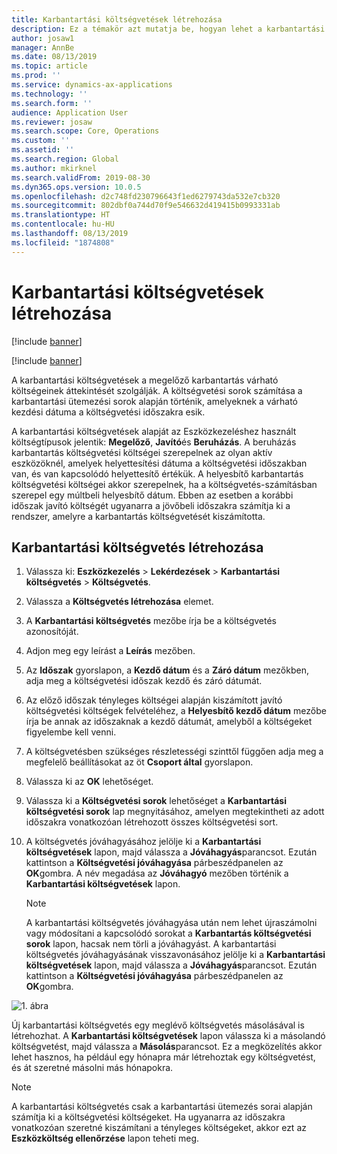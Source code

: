 ```yaml
---
title: Karbantartási költségvetések létrehozása
description: Ez a témakör azt mutatja be, hogyan lehet a karbantartási költségvetést létrehozni az Eszközkezelés modulban.
author: josaw1
manager: AnnBe
ms.date: 08/13/2019
ms.topic: article
ms.prod: ''
ms.service: dynamics-ax-applications
ms.technology: ''
ms.search.form: ''
audience: Application User
ms.reviewer: josaw
ms.search.scope: Core, Operations
ms.custom: ''
ms.assetid: ''
ms.search.region: Global
ms.author: mkirknel
ms.search.validFrom: 2019-08-30
ms.dyn365.ops.version: 10.0.5
ms.openlocfilehash: d2c748fd230796643f1ed6279743da532e7cb320
ms.sourcegitcommit: 802dbf0a744d70f9e546632d419415b0993331ab
ms.translationtype: HT
ms.contentlocale: hu-HU
ms.lasthandoff: 08/13/2019
ms.locfileid: "1874808"
---
```

# <a name="create-maintenance-budgets"></a>Karbantartási költségvetések létrehozása

[!include [banner](../../includes/banner.md)]

[!include [banner](../../includes/preview-banner.md)]



A karbantartási költségvetések a megelőző karbantartás várható költségeinek áttekintését szolgálják. A költségvetési sorok számítása a karbantartási ütemezési sorok alapján történik, amelyeknek a várható kezdési dátuma a költségvetési időszakra esik.

A karbantartási költségvetések alapját az Eszközkezeléshez használt költségtípusok jelentik: **Megelőző**, **Javító**és **Beruházás**. A beruházás karbantartás költségvetési költségei szerepelnek az olyan aktív eszközöknél, amelyek helyettesítési dátuma a költségvetési időszakban van, és van kapcsolódó helyettesítő értékük. A helyesbítő karbantartás költségvetési költségei akkor szerepelnek, ha a költségvetés-számításban szerepel egy múltbeli helyesbítő dátum. Ebben az esetben a korábbi időszak javító költségét ugyanarra a jövőbeli időszakra számítja ki a rendszer, amelyre a karbantartás költségvetését kiszámította.

## <a name="create-a-maintenance-budget"></a>Karbantartási költségvetés létrehozása

1. Válassza ki: **Eszközkezelés** \> **Lekérdezések** \> **Karbantartási költségvetés** \> **Költségvetés**.
2. Válassza a **Költségvetés létrehozása** elemet.
3. A **Karbantartási költségvetés** mezőbe írja be a költségvetés azonosítóját.
4. Adjon meg egy leírást a **Leírás** mezőben.
4. Az **Időszak** gyorslapon, a **Kezdő dátum** és a **Záró dátum** mezőkben, adja meg a költségvetési időszak kezdő és záró dátumát.
5. Az előző időszak tényleges költségei alapján kiszámított javító költségvetési költségek felvételéhez, a **Helyesbítő kezdő dátum** mezőbe írja be annak az időszaknak a kezdő dátumát, amelyből a költségeket figyelembe kell venni.
6. A költségvetésben szükséges részletességi szinttől függően adja meg a megfelelő beállításokat az öt **Csoport által** gyorslapon.
7. Válassza ki az **OK** lehetőséget.
8. Válassza ki a **Költségvetési sorok** lehetőséget a **Karbantartási költségvetési sorok** lap megnyitásához, amelyen megtekintheti az adott időszakra vonatkozóan létrehozott összes költségvetési sort.
9. A költségvetés jóváhagyásához jelölje ki a **Karbantartási költségvetések** lapon, majd válassza a **Jóváhagyás**parancsot. Ezután kattintson a **Költségvetési jóváhagyása** párbeszédpanelen az **OK**gombra. A név megadása az **Jóváhagyó** mezőben történik a **Karbantartási költségvetések** lapon.

    > [!NOTE]
    > A karbantartási költségvetés jóváhagyása után nem lehet újraszámolni vagy módosítani a kapcsolódó sorokat a **Karbantartás költségvetési sorok** lapon, hacsak nem törli a jóváhagyást. A karbantartási költségvetés jóváhagyásának visszavonásához jelölje ki a **Karbantartási költségvetések** lapon, majd válassza a **Jóváhagyás**parancsot. Ezután kattintson a **Költségvetési jóváhagyása** párbeszédpanelen az **OK**gombra.

![1. ábra](media/01-maintenance-budgets.png)

Új karbantartási költségvetés egy meglévő költségvetés másolásával is létrehozhat. A **Karbantartási költségvetések** lapon válassza ki a másolandó költségvetést, majd válassza a **Másolás**parancsot. Ez a megközelítés akkor lehet hasznos, ha például egy hónapra már létrehoztak egy költségvetést, és át szeretné másolni más hónapokra.

> [!NOTE]
> A karbantartási költségvetés csak a karbantartási ütemezés sorai alapján számítja ki a költségvetési költségeket. Ha ugyanarra az időszakra vonatkozóan szeretné kiszámítani a tényleges költségeket, akkor ezt az **Eszközköltség ellenőrzése** lapon teheti meg. 
